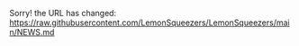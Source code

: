  Sorry! 
 the URL has changed: https://raw.githubusercontent.com/LemonSqueezers/LemonSqueezers/main/NEWS.md
